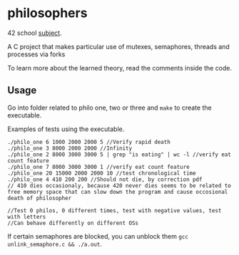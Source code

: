 # philosophers

42 school [subject](https://cdn.intra.42.fr/pdf/pdf/68462/en.subject.pdf).

A C project that makes particular use of mutexes, semaphores, threads and processes via forks

To learn more about the learned theory, read the comments inside the code.

## Usage 

Go into folder related to philo one, two or three and `make` to create the executable.

Examples of tests using the executable.
```
./philo_one 6 1000 2000 2000 5 //Verify rapid death
./philo_one 3 8000 2000 2000 //Infinity
./philo_one 2 8000 3000 3000 5 | grep "is eating" | wc -l //verify eat count feature
./philo_one 7 8000 3000 3000 1 //verify eat count feature
./philo_one 20 15000 2000 2000 10 //test chronological time
./philo_one 4 410 200 200 //Should not die, by correction pdf 
// 410 dies occasionaly, because 420 never dies seems to be related to free memory space that can slow down the program and cause occosional death of philosopher

//Test 0 philos, 0 different times, test with negative values, test with letters
//Can behave differently on different OSs
```

If certain semaphores are blocked, you can unblock them `gcc unlink_semaphore.c && ./a.out`.
